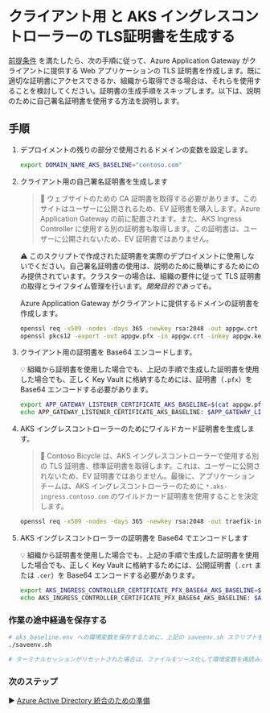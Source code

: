 
# クライアント用 と AKS イングレスコントローラーの TLS証明書を生成する

[前提条件](./01-prerequisites.md) を満たしたら、次の手順に従って、Azure Application Gateway がクライアントに提供する Web アプリケーションの TLS 証明書を作成します。既に適切な証明書にアクセスできるか、組織から取得できる場合は、それらを使用することを検討してください。証明書の生成手順をスキップします。以下は、説明のために自己署名証明書を使用する方法を説明します。

## 手順

1. デプロイメントの残りの部分で使用されるドメインの変数を設定します。

   ```bash
   export DOMAIN_NAME_AKS_BASELINE="contoso.com"
   ```

2. クライアント用の自己署名証明書を生成します

   > :book: ウェブサイトのための CA 証明書を取得する必要があります。このサイトはユーザーに公開されるため、EV 証明書を購入します。Azure Application Gateway の前に配置されます。また、AKS Ingress Controller に使用する別の証明書も取得します。この証明書は、ユーザーに公開されないため、EV 証明書ではありません。

   :warning: このスクリプトで作成された証明書を実際のデプロイメントに使用しないでください。自己署名証明書の使用は、説明のために簡単にするためにのみ提供されています。クラスターの場合は、組織の要件に従って TLS 証明書の取得とライフタイム管理を行います。_開発目的であっても_。

   Azure Application Gateway がクライアントに提供するドメインの証明書を作成します。

   ```bash
   openssl req -x509 -nodes -days 365 -newkey rsa:2048 -out appgw.crt -keyout appgw.key -subj "/CN=bicycle.${DOMAIN_NAME_AKS_BASELINE}/O=Contoso Bicycle" -addext "subjectAltName = DNS:bicycle.${DOMAIN_NAME_AKS_BASELINE}" -addext "keyUsage = digitalSignature" -addext "extendedKeyUsage = serverAuth"
   openssl pkcs12 -export -out appgw.pfx -in appgw.crt -inkey appgw.key -passout pass:
   ```

3. クライアント用の証明書を Base64 エンコードします。

   :bulb: 組織から証明書を使用した場合でも、上記の手順で生成した証明書を使用した場合でも、正しく Key Vault に格納するためには、証明書（`.pfx`）を Base64 エンコードする必要があります。

   ```bash
   export APP_GATEWAY_LISTENER_CERTIFICATE_AKS_BASELINE=$(cat appgw.pfx | base64 | tr -d '\n')
   echo APP_GATEWAY_LISTENER_CERTIFICATE_AKS_BASELINE: $APP_GATEWAY_LISTENER_CERTIFICATE_AKS_BASELINE
   ```

4. AKS イングレスコントローラーのためにワイルドカード証明書を生成します。

   > :book: Contoso Bicycle は、AKS イングレスコントローラーで使用する別の TLS 証明書、標準証明書を取得します。これは、ユーザーに公開されないため、EV 証明書ではありません。最後に、アプリケーションチームは、AKS イングレスコントローラーのために `*.aks-ingress.contoso.com` のワイルドカード証明書を使用することを決定します。

   ```bash
   openssl req -x509 -nodes -days 365 -newkey rsa:2048 -out traefik-ingress-internal-aks-ingress-tls.crt -keyout traefik-ingress-internal-aks-ingress-tls.key -subj "/CN=*.aks-ingress.${DOMAIN_NAME_AKS_BASELINE}/O=Contoso AKS Ingress"
   ```

5. AKS イングレスコントローラーの証明書を Base64 でエンコードします

   :bulb: 組織から証明書を使用した場合でも、上記の手順で生成した証明書を使用した場合でも、正しく Key Vault に格納するためには、公開証明書（`.crt` または `.cer`）を Base64 エンコードする必要があります。

   ```bash
   export AKS_INGRESS_CONTROLLER_CERTIFICATE_PFX_BASE64_AKS_BASELINE=$(cat traefik-ingress-internal-aks-ingress-tls.crt traefik-ingress-internal-aks-ingress-tls.key | base64 | tr -d '\n')
   echo AKS_INGRESS_CONTROLLER_CERTIFICATE_PFX_BASE64_AKS_BASELINE: $AKS_INGRESS_CONTROLLER_CERTIFICATE_PFX_BASE64_AKS_BASELINE
   ```

### 作業の途中経過を保存する

```bash
# aks_baseline.env への環境変数を保存するために、上記の saveenv.sh スクリプトをいつでも実行できます。
./saveenv.sh

# ターミナルセッションがリセットされた場合は、ファイルをソース化して環境変数を再読み込みできます。
```

### 次のステップ

:arrow_forward: [Azure Active Directory 統合のための準備](./03-aad.md)